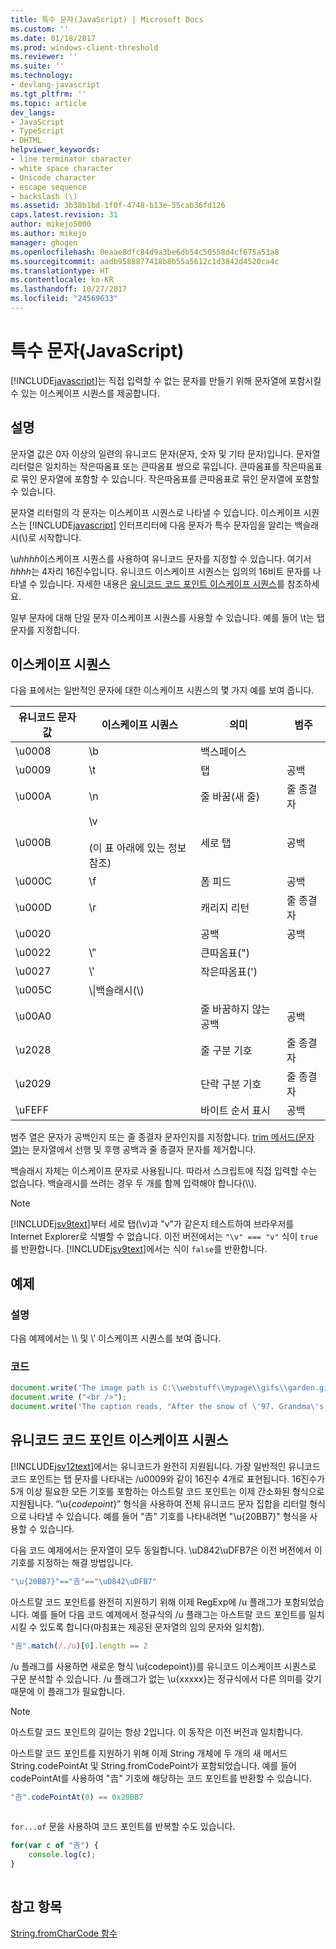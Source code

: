 ```yaml
---
title: 특수 문자(JavaScript) | Microsoft Docs
ms.custom: ''
ms.date: 01/18/2017
ms.prod: windows-client-threshold
ms.reviewer: ''
ms.suite: ''
ms.technology:
- devlang-javascript
ms.tgt_pltfrm: ''
ms.topic: article
dev_langs:
- JavaScript
- TypeScript
- DHTML
helpviewer_keywords:
- line terminator character
- white space character
- Unicode character
- escape sequence
- backslash (\)
ms.assetid: 3b38b1bd-1f0f-4748-b13e-55cab36fd126
caps.latest.revision: 31
author: mikejo5000
ms.author: mikejo
manager: ghogen
ms.openlocfilehash: 0eaae8dfc84d9a3be6db54c50558d4cf675a53a8
ms.sourcegitcommit: aadb9588877418b8b55a5612c1d3842d4520ca4c
ms.translationtype: HT
ms.contentlocale: ko-KR
ms.lasthandoff: 10/27/2017
ms.locfileid: "24569633"
---
```

# <a name="special-characters-javascript"></a>특수 문자(JavaScript)
[!INCLUDE[javascript](../../javascript/includes/javascript-md.md)]는 직접 입력할 수 없는 문자를 만들기 위해 문자열에 포함시킬 수 있는 이스케이프 시퀀스를 제공합니다.  
  
## <a name="remarks"></a>설명  
 문자열 값은 0자 이상의 일련의 유니코드 문자(문자, 숫자 및 기타 문자)입니다. 문자열 리터럴은 일치하는 작은따옴표 또는 큰따옴표 쌍으로 묶입니다. 큰따옴표를 작은따옴표로 묶인 문자열에 포함할 수 있습니다. 작은따옴표를 큰따옴표로 묶인 문자열에 포함할 수 있습니다.  
  
 문자열 리터럴의 각 문자는 이스케이프 시퀀스로 나타낼 수 있습니다. 이스케이프 시퀀스는 [!INCLUDE[javascript](../../javascript/includes/javascript-md.md)] 인터프리터에 다음 문자가 특수 문자임을 알리는 백슬래시(\\)로 시작합니다.  
  
 \u*hhhh*이스케이프 시퀀스를 사용하여 유니코드 문자를 지정할 수 있습니다. 여기서 *hhhh*는 4자리 16진수입니다. 유니코드 이스케이프 시퀀스는 임의의 16비트 문자를 나타낼 수 있습니다. 자세한 내용은 [유니코드 코드 포인트 이스케이프 시퀀스](#CodePoint)를 참조하세요.  
  
 일부 문자에 대해 단일 문자 이스케이프 시퀀스를 사용할 수 있습니다. 예를 들어 \t는 탭 문자를 지정합니다.  
  
## <a name="escape-sequences"></a>이스케이프 시퀀스  
 다음 표에서는 일반적인 문자에 대한 이스케이프 시퀀스의 몇 가지 예를 보여 줍니다.  
  
|유니코드 문자 값|이스케이프 시퀀스|의미|범주|  
|-----------------------------|---------------------|-------------|--------------|  
|\u0008|\b|백스페이스||  
|\u0009|\t|탭|공백|  
|\u000A|\n|줄 바꿈(새 줄)|줄 종결자|  
|\u000B|\v<br /><br /> (이 표 아래에 있는 정보 참조)|세로 탭|공백|  
|\u000C|\f|폼 피드|공백|  
|\u000D|\r|캐리지 리턴|줄 종결자|  
|\u0020||공백|공백|  
|\u0022|\\"|큰따옴표(")||  
|\u0027|\\'|작은따옴표(')||  
|\u005C|\\\|백슬래시(\\)||  
|\u00A0||줄 바꿈하지 않는 공백|공백|  
|\u2028||줄 구분 기호|줄 종결자|  
|\u2029||단락 구분 기호|줄 종결자|  
|\uFEFF||바이트 순서 표시|공백|  
  
 범주 열은 문자가 공백인지 또는 줄 종결자 문자인지를 지정합니다. [trim 메서드(문자열)](../../javascript/reference/trim-method-string-javascript.md)는 문자열에서 선행 및 후행 공백과 줄 종결자 문자를 제거합니다.  
  
 백슬래시 자체는 이스케이프 문자로 사용됩니다. 따라서 스크립트에 직접 입력할 수는 없습니다. 백슬래시를 쓰려는 경우 두 개를 함께 입력해야 합니다(\\\\).  
  
> [!NOTE]
>  [!INCLUDE[jsv9text](../../javascript/includes/jsv9text-md.md)]부터 세로 탭(\v)과 "v"가 같은지 테스트하여 브라우저를 Internet Explorer로 식별할 수 없습니다. 이전 버전에서는 `"\v" === "v"` 식이 `true`를 반환합니다. [!INCLUDE[jsv9text](../../javascript/includes/jsv9text-md.md)]에서는 식이 `false`를 반환합니다.  
  
## <a name="example"></a>예제  
  
### <a name="description"></a>설명  
 다음 예제에서는 \\\ 및 \\' 이스케이프 시퀀스를 보여 줍니다.  
  
### <a name="code"></a>코드  
  
```JavaScript  
document.write('The image path is C:\\webstuff\\mypage\\gifs\\garden.gif.');  
document.write ("<br />");  
document.write('The caption reads, "After the snow of \'97. Grandma\'s house is covered."');  
```  
  
<a name="CodePoint"></a>   
## <a name="unicode-code-point-escape-sequences"></a>유니코드 코드 포인트 이스케이프 시퀀스  
 [!INCLUDE[jsv12text](../../javascript/includes/jsv12text-md.md)]에서는 유니코드가 완전히 지원됩니다. 가장 일반적인 유니코드 코드 포인트는 탭 문자를 나타내는 /u0009와 같이 16진수 4개로 표현됩니다. 16진수가 5개 이상 필요한 모든 기호를 포함하는 아스트랄 코드 포인트는 이제 간소화된 형식으로 지원됩니다. “\u{*codepoint*}” 형식을 사용하여 전체 유니코드 문자 집합을 리터럴 형식으로 나타낼 수 있습니다. 예를 들어 "𠮷" 기호를 나타내려면 "\u{20BB7}" 형식을 사용할 수 있습니다.  
  
 다음 코드 예제에서는 문자열이 모두 동일합니다. \uD842\uDFB7은 이전 버전에서 이 기호를 지정하는 해결 방법입니다.  
  
```JavaScript  
"\u{20BB7}"=="𠮷"=="\uD842\uDFB7"  
```  
  
 아스트랄 코드 포인트를 완전히 지원하기 위해 이제 RegExp에 /u 플래그가 포함되었습니다. 예를 들어 다음 코드 예제에서 정규식의 /u 플래그는 아스트랄 코드 포인트를 일치시킬 수 있도록 합니다(마침표는 제공된 문자열의 임의 문자와 일치함).  
  
```JavaScript  
"𠮷".match(/./u)[0].length == 2  
```  
  
 /u 플래그를 사용하면 새로운 형식 \u{codepoint})를 유니코드 이스케이프 시퀀스로 구문 분석할 수 있습니다. /u 플래그가 없는 \u{xxxxx}는 정규식에서 다른 의미를 갖기 때문에 이 플래그가 필요합니다.  
  
> [!NOTE]
>  아스트랄 코드 포인트의 길이는 항상 2입니다. 이 동작은 이전 버전과 일치합니다.  
  
 아스트랄 코드 포인트를 지원하기 위해 이제 String 개체에 두 개의 새 메서드 String.codePointAt 및 String.fromCodePoint가 포함되었습니다. 예를 들어 codePointAt를 사용하여 "𠮷" 기호에 해당하는 코드 포인트를 반환할 수 있습니다.  
  
```JavaScript  
"𠮷".codePointAt(0) == 0x20BB7  
  
```  
  
 `for...of` 문을 사용하여 코드 포인트를 반복할 수도 있습니다.  
  
```JavaScript  
for(var c of "𠮷") {  
    console.log(c);  
}  
  
```  
  
## <a name="see-also"></a>참고 항목  
 [String.fromCharCode 함수](../../javascript/reference/string-fromcharcode-function-javascript.md)